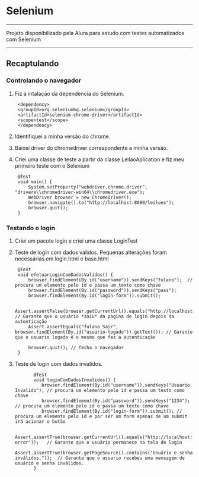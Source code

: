 ﻿# Selenium
___
Projeto disponibilizado pela Alura para estudo com testes automatizados com Selenium
___

## Recaptulando

### Controlando o navegador

1. Fiz a intalação da dependencia do Selenium.


        <dependency>
   		<groupId>org.seleniumhq.selenium</groupId>
   		<artifactId>selenium-chrome-driver</artifactId>
   		<scope>test</scope>
   	    </dependency>

2. Identifiquei a minha versão do chrome.
3. Baixei driver do chromedriver correspondente a minha versão.
4. Criei uma classe de teste a partir da classe LeilaoAplication e fiz meu primeiro teste com o Selenium


        @Test
        void main() {
            System.setProperty("webdriver.chrome.driver", "drivers\\chromedriver-win64\\chromedriver.exe");
            WebDriver browser = new ChromeDriver();
            browser.navigate().to("http://localhost:8080/leiloes");
            browser.quit();
        }


### Testando o login

1. Criei um pacote login e criei uma classe LoginTest
2. Teste de login com dados validos. Pequenas alterações foram necessárias em login.html e base.html


        @Test
        void efetuarLoginComDadosValidos() {
            browser.findElement(By.id("username")).sendKeys("fulano");  // procura um elemento pelo id e passa um texto como chave  
            browser.findElement(By.id("password")).sendKeys("pass");
            browser.findElement(By.id("login-form")).submit();

            Assert.assertFalse(browser.getCurrentUrl().equals("http://localhost:8080/login"));  // Garante que o usuário *saiu* da pagina de login depois da autenticação
            Assert.assertEquals("fulano Sair", browser.findElement(By.id("usuario-logado")).getText()); // Garante que o usuario logado é o mesmo que fez a autenticação

            browser.quit(); // fecha o navegador
        }

3. Teste de login com dados invalidos.

              @Test
              void loginComDadosInvalidos() {
                 browser.findElement(By.id("username")).sendKeys("Usuario Invalido"); // procura um elemento pelo id e passa um texto como chave
                 browser.findElement(By.id("password")).sendKeys("1234"); // procura um elemento pelo id e passa um texto como chave
                 browser.findElement(By.id("login-form")).submit(); // procura um elemento pelo id e por ser um form apenas de um submit irá acionar o butão

                 Assert.assertTrue(browser.getCurrentUrl().equals("http://localhost:8080/login?error"));   // Garante que o usuário permanece na tela de login
                 Assert.assertTrue(browser.getPageSource().contains("Usuário e senha inválidos."));  // Garante que o usuario recebeu uma mensagem de usuário e senha inválidos.
              }
